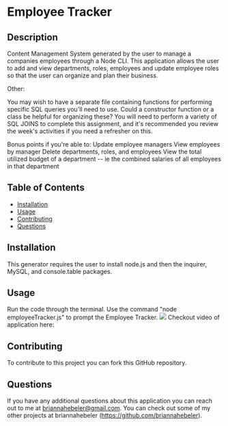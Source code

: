 # Employee Tracker

## Description
Content Management System generated by the user to manage a companies employees through a Node CLI. This application allows the user to add and view departments, roles, employees and update employee roles so that the user can organize and plan their business.

Other:

You may wish to have a separate file containing functions for performing specific SQL queries you'll need to use. Could a constructor function or a class be helpful for organizing these?
You will need to perform a variety of SQL JOINS to complete this assignment, and it's recommended you review the week's activities if you need a refresher on this.

Bonus points if you're able to:
Update employee managers
View employees by manager
Delete departments, roles, and employees
View the total utilized budget of a department -- ie the combined salaries of all employees in that department

## Table of Contents  
* [Installation](#installation)
* [Usage](#usage)
* [Contributing](#contributing)
* [Questions](#questions)

## Installation
This generator requires the user to install node.js and then the inquirer, MySQL, and console.table packages.

## Usage 
Run the code through the terminal. Use the command "node employeeTracker.js" to prompt the Employee Tracker.
![](./assets/media/screenshot.png)
Checkout video of application here: 

## Contributing
To contribute to this project you can fork this GitHub repository.

## Questions
If you have any additional questions about this application you can reach out to me at briannahebeler@gmail.com.
You can check out some of my other projects at briannahebeler (https://github.com/briannahebeler).

